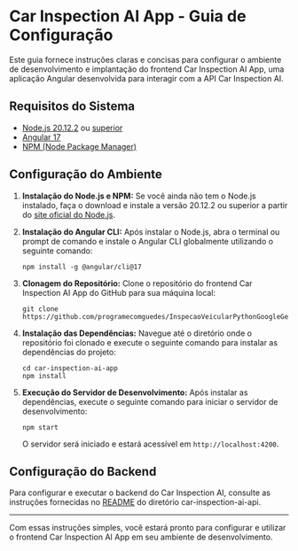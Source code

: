 # Car Inspection AI App - Guia de Configuração

Este guia fornece instruções claras e concisas para configurar o ambiente de desenvolvimento e implantação do frontend Car Inspection AI App, uma aplicação Angular desenvolvida para interagir com a API Car Inspection AI.

## Requisitos do Sistema
- [Node.js 20.12.2](https://nodejs.org/en/blog/release/v20.12.2) ou [superior](https://nodejs.org/en/download)
- [Angular 17](https://v17.angular.io/guide/setup-local)
- [NPM (Node Package Manager)](https://docs.npmjs.com/downloading-and-installing-node-js-and-npm)

## Configuração do Ambiente

1. **Instalação do Node.js e NPM:** Se você ainda não tem o Node.js instalado, faça o download e instale a versão 20.12.2 ou superior a partir do [site oficial do Node.js](https://nodejs.org/).

2. **Instalação do Angular CLI:** Após instalar o Node.js, abra o terminal ou prompt de comando e instale o Angular CLI globalmente utilizando o seguinte comando:

    ```
    npm install -g @angular/cli@17
    ```

3. **Clonagem do Repositório:** Clone o repositório do frontend Car Inspection AI App do GitHub para sua máquina local:

    ```
    git clone https://github.com/programecomguedes/InspecaoVeicularPythonGoogleGemini.git
    ```

4. **Instalação das Dependências:** Navegue até o diretório onde o repositório foi clonado e execute o seguinte comando para instalar as dependências do projeto:

    ```
    cd car-inspection-ai-app
    npm install
    ```

5. **Execução do Servidor de Desenvolvimento:** Após instalar as dependências, execute o seguinte comando para iniciar o servidor de desenvolvimento:

    ```
    npm start
    ```

    O servidor será iniciado e estará acessível em `http://localhost:4200`.

## Configuração do Backend

Para configurar e executar o backend do Car Inspection AI, consulte as instruções fornecidas no [README](../car-inspection-ai-api/README.md) do diretório car-inspection-ai-api.

---

Com essas instruções simples, você estará pronto para configurar e utilizar o frontend Car Inspection AI App em seu ambiente de desenvolvimento.
